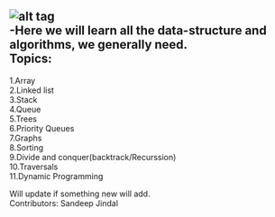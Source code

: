 ![alt tag](http://mikaelsyding.com/wp-content/uploads/2015/01/code-for-your-life.jpg?189db0)  
-Here we will learn all the data-structure and algorithms, we generally need.  
Topics:  
--------------------------------------------------------
1.Array  
2.Linked list  
3.Stack  
4.Queue  
5.Trees  
6.Priority Queues  
7.Graphs  
8.Sorting  
9.Divide and conquer(backtrack/Recurssion)  
10.Traversals  
11.Dynamic Programming  


Will update if something new will add.  
Contributors: Sandeep Jindal
